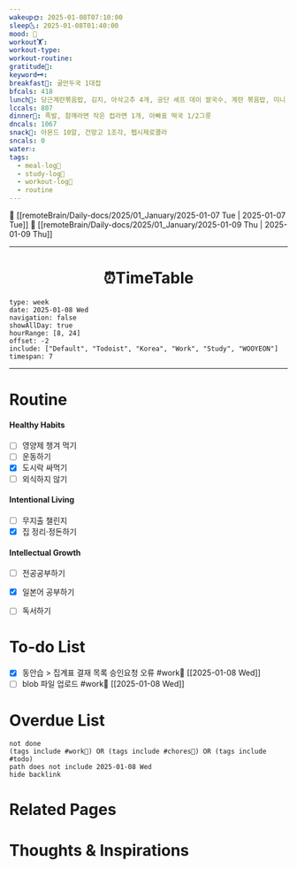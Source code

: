 ```yaml
---
wakeup🌞: 2025-01-08T07:10:00
sleep🌜: 2025-01-08T01:40:00
mood: 🥱
workout🏋️: 
workout-type: 
workout-routine: 
gratitude🙏: 
keyword🗝️: 
breakfast🍳: 굴만두국 1대접
bfcals: 418
lunch🍚: 당근계란볶음밥, 김치, 아삭고추 4개, 공단 셰프 데이 쌀국수, 계란 볶음밥, 미니 군만두 3개
lccals: 807
dinner🥗: 족발, 참깨라면 작은 컵라면 1개, 아빠표 떡국 1/2그릇
dncals: 1067
snack🍬: 아몬드 10알, 건망고 1조각, 펩시제로콜라
sncals: 0
water💧: 
tags:
  - meal-log📝
  - study-log📓
  - workout-log💪
  - routine
---
```


🔺 [[remoteBrain/Daily-docs/2025/01_January/2025-01-07 Tue | 2025-01-07 Tue]]
🔻 [[remoteBrain/Daily-docs/2025/01_January/2025-01-09 Thu | 2025-01-09 Thu]]
___
<h1> <center>⏰TimeTable </center> </h1>

```gEvent
type: week
date: 2025-01-08 Wed
navigation: false
showAllDay: true
hourRange: [8, 24]
offset: -2
include: ["Default", "Todoist", "Korea", "Work", "Study", "WOOYEON"]
timespan: 7
```

--- 


# Routine 

####  Healthy Habits
- [ ] 영양제 챙겨 먹기
- [ ] 운동하기
- [x] 도시락 싸먹기
- [ ] 외식하지 않기 

####  Intentional Living 
- [ ] 무지출 챌린지 
- [x] 집 정리·정돈하기

#### Intellectual Growth
- [ ] 전공공부하기
- [x] 일본어 공부하기
- [ ] 독서하기



# To-do List

- [x] 동안습 > 집계표 결재 목록 승인요청 오류 #work💼  [[2025-01-08 Wed]]
- [ ] blob 파일 업로드 #work💼 [[2025-01-08 Wed]] 

# Overdue List
```tasks
not done
(tags include #work💼) OR (tags include #chores🧺) OR (tags include #todo)
path does not include 2025-01-08 Wed
hide backlink
```

# Related Pages



# Thoughts & Inspirations

